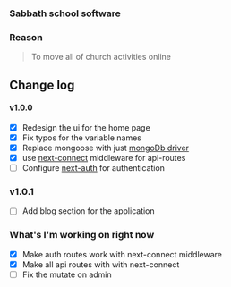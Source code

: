 ### Sabbath school software

### Reason

> To move all of church activities online

## Change log

#### v1.0.0

-   [x] Redesign the ui for the home page
-   [x] Fix typos for the variable names
-   [x] Replace mongoose with just [mongoDb driver](https://www.npmjs.com/package/mongodb)
-   [x] use [next-connect](https://www.npmjs.com/package/next-connect) middleware for api-routes
-   [ ] Configure [next-auth](https://next-auth.js.org/providers/credentials#example-code) for authentication

### v1.0.1

-   [ ] Add blog section for the application

### What's I'm working on right now

-   [x] Make auth routes work with next-connect middleware
-   [x] Make all api routes with with next-connect
-   [ ] Fix the mutate on admin

